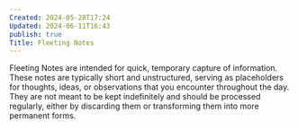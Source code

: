 ```yaml
---
Created: 2024-05-28T17:24
Updated: 2024-06-11T16:43
publish: true
Title: Fleeting Notes
---
```

Fleeting Notes are intended for quick, temporary capture of information. These notes are typically short and unstructured, serving as placeholders for thoughts, ideas, or observations that you encounter throughout the day. They are not meant to be kept indefinitely and should be processed regularly, either by discarding them or transforming them into more permanent forms.